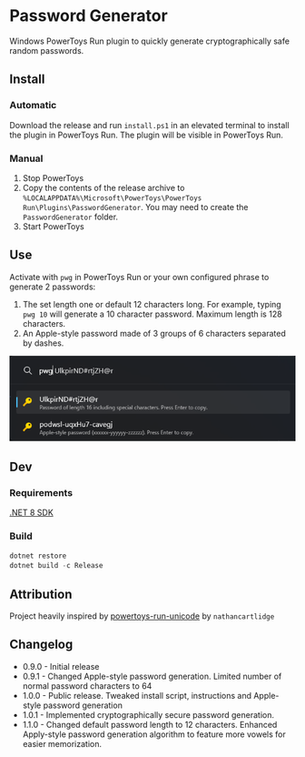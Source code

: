 # Password Generator

Windows PowerToys Run plugin to quickly generate cryptographically safe random passwords.

## Install

### Automatic

Download the release and run `install.ps1` in an elevated terminal to install the plugin in PowerToys Run. The plugin will be visible in PowerToys Run.

### Manual

1. Stop PowerToys
2. Copy the contents of the release archive to `%LOCALAPPDATA%\Microsoft\PowerToys\PowerToys Run\Plugins\PasswordGenerator`. You may need to create the `PasswordGenerator` folder.
3. Start PowerToys

## Use

Activate with `pwg` in PowerToys Run or your own configured phrase to generate 2 passwords:

1. The set length one or default 12 characters long. For example, typing `pwg 10` will generate a 10 character password. Maximum length is 128 characters.
2. An Apple-style password made of 3 groups of 6 characters separated by dashes.

![screenshot](image.png)

## Dev

### Requirements

[.NET 8 SDK](https://dotnet.microsoft.com/en-us/download/dotnet/8.0)

### Build

```powershell
dotnet restore
dotnet build -c Release
```

## Attribution

Project heavily inspired by [powertoys-run-unicode](https://github.com/nathancartlidge/powertoys-run-unicode) by `nathancartlidge`

## Changelog

- 0.9.0 - Initial release
- 0.9.1 - Changed Apple-style password generation. Limited number of normal password characters to 64
- 1.0.0 - Public release. Tweaked install script, instructions and Apple-style password generation
- 1.0.1 - Implemented cryptographically secure password generation.
- 1.1.0 - Changed default password length to 12 characters. Enhanced Apply-style password generation algorithm to feature more vowels for easier memorization.